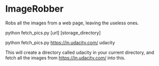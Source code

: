 # ImageRobber
Robs all the images from a web page, leaving the useless ones.



python fetch_pics.py [url] [storage_directory]

python fetch_pics.py https://in.udacity.com/ udacity

This will create a directory called udacity in your current directory, and fetch all the images from https://in.udacity.com/ into this.
